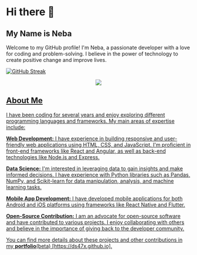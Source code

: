# Hi there 👋

## My Name is Neba

<p>Welcome to my GitHub profile! I'm Neba, a passionate developer with a love for coding and problem-solving. I believe in the power of technology to create positive change and improve lives.</p>

[![GitHub Streak](http://github-readme-streak-stats.herokuapp.com?user=ds47x&theme=dark&background=000000)](https://git.io/streak-stats)

<p align="center"><a href="https://github.com/anuraghazra/github-readme-stats"> 
   <img align="center" src="https://github-readme-stats.vercel.app/api?username=ds47x&show_icons=true&theme=tokyonight" />


<h2>About Me</h2>
<p>I have been coding for several years and enjoy exploring different programming languages and frameworks. My main areas of expertise include:</p>

<p><strong>Web Development:</strong> I have experience in building responsive and user-friendly web applications using HTML, CSS, and JavaScript. I'm proficient in front-end frameworks like React and Angular, as well as back-end technologies like Node.js and Express.</p>

<p><strong>Data Science:</strong> I'm interested in leveraging data to gain insights and make informed decisions. I have experience with Python libraries such as Pandas, NumPy, and Scikit-learn for data manipulation, analysis, and machine learning tasks.</p>

<p><strong>Mobile App Development:</strong> I have developed mobile applications for both Android and iOS platforms using frameworks like React Native and Flutter.</p>

<p><strong>Open-Source Contribution:</strong> I am an advocate for open-source software and have contributed to various projects. I enjoy collaborating with others and believe in the importance of giving back to the developer community.</p>


<p>You can find more details about these projects and other contributions in my <strong>portfolio</strong>(beta) [https://ds47x.github.io].</p>

